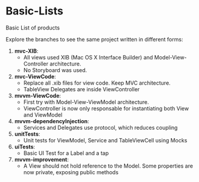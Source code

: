 # Basic-Lists
Basic List of products

Explore the branches to see the same project written in different forms:

1. **mvc-XIB**:  
   * All views used XIB (Mac OS X Interface Builder) and Model-View-Controller architecture. 
   * No Storyboard was used.
2. **mvc-ViewCode**:  
    * Replace all .xib files for view code. Keep MVC architecture. 
    * TableView Delegates are inside ViewController
3. **mvvm-ViewCode**:  
    * First try with Model-View-ViewModel architecture. 
    * ViewController is now only responsable for instantiating both View and ViewModel
4. **mvvm-dependencyInjection**:  
    * Services and Delegates use protocol, which reduces coupling
5. **unitTests**:  
    * Unit tests for ViewModel, Service and TableViewCell using Mocks
6. **uiTests**:
    * Basic UI Test for a Label and a tap
7. **mvvm-improvement**:
    * A View should not hold reference to the Model. Some properties are now private, exposing public methods 
